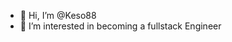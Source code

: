 - 👋 Hi, I’m @Keso88
- 👀 I’m interested in becoming a fullstack Engineer

<!---
Keso88/Keso88 is a ✨ special ✨ repository because its `README.md` (this file) appears on your GitHub profile.
You can click the Preview link to take a look at your changes.
--->
